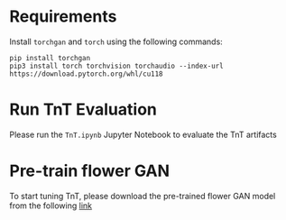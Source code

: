 # Requirements

Install `torchgan` and `torch` using the following commands:

```
pip install torchgan
pip3 install torch torchvision torchaudio --index-url https://download.pytorch.org/whl/cu118
```

# Run TnT Evaluation

Please run the `TnT.ipynb` Jupyter Notebook to evaluate the TnT artifacts

# Pre-train flower GAN

To start tuning TnT, please download the pre-trained flower GAN model from the following [link](https://universityofadelaide.box.com/s/o3xwja0nx3xnlllfzl2s3hymdfhncvzi)
